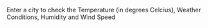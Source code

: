 Enter a city to check the Temperature (in degrees Celcius), Weather Conditions, Humidity and Wind Speed

